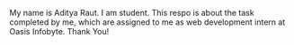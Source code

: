My name is Aditya Raut. I am student. This respo is about the task completed by me, which are assigned to me as web development intern at Oasis Infobyte.
Thank You!
